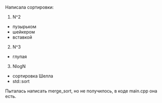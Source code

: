 Написала сортировки:
1) N^2
- пузырьком
- шейкером
- вставкой
2) N^3
- глупая
3) NlogN
- сортировка Шелла
- std::sort

Пыталась написать merge_sort, но не получилось, в коде main.cpp она есть. 
